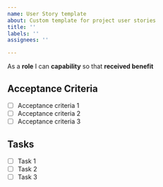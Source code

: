 ```yaml
---
name: User Story template
about: Custom template for project user stories
title: ''
labels: ''
assignees: ''

---
```


As a **role** I can **capability** so that **received benefit**

## Acceptance Criteria
- [ ] Acceptance criteria 1
- [ ] Acceptance criteria 2
- [ ] Acceptance criteria 3

## Tasks
- [ ] Task 1
- [ ] Task 2
- [ ] Task 3
